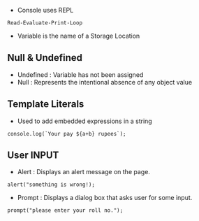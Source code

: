 - Console uses REPL
```
Read-Evaluate-Print-Loop
```
- Variable is the name of a Storage Location
## Null & Undefined

- Undefined : Variable has not been assigned
- Null : Represents the intentional absence of any object value
## Template Literals

- Used to add embedded expressions in a string
```
console.log(`Your pay ${a+b} rupees`);
```

## User INPUT

- Alert : Displays an alert message on the page.
```
alert("something is wrong!);
```

- Prompt : Displays a dialog box that asks user for some input.
```
prompt("please enter your roll no.");
```

